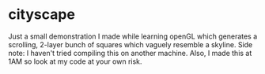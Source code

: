 # cityscape

Just a small demonstration I made while learning openGL which generates a scrolling, 2-layer bunch of squares which vaguely resemble a skyline. Side note: I haven't tried compiling this on another machine. Also, I made this at 1AM so look at my code at your own risk.
